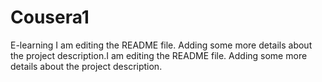 # Cousera1
E-learning
I am editing the README file. Adding some more details about the project description.I am editing the README file. Adding some more details about the project description.
